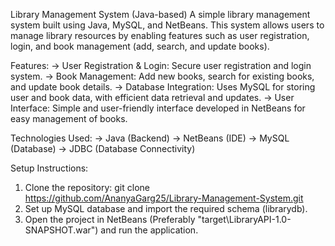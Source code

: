 Library Management System (Java-based)
A simple library management system built using Java, MySQL, and NetBeans. This system allows users to manage library resources by enabling features such as user registration, login, and book management (add, search, and update books).

Features:
-> User Registration & Login: Secure user registration and login system.
-> Book Management: Add new books, search for existing books, and update book details.
-> Database Integration: Uses MySQL for storing user and book data, with efficient data retrieval and updates.
-> User Interface: Simple and user-friendly interface developed in NetBeans for easy management of books.

Technologies Used:
-> Java (Backend)
-> NetBeans (IDE)
-> MySQL (Database)
-> JDBC (Database Connectivity)

Setup Instructions:
1. Clone the repository: git clone https://github.com/AnanyaGarg25/Library-Management-System.git
2. Set up MySQL database and import the required schema (librarydb).
3. Open the project in NetBeans (Preferably "target\LibraryAPI-1.0-SNAPSHOT.war") and run the application.
